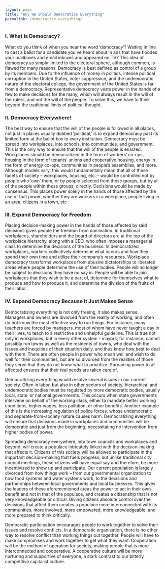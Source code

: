 ```yaml
---
layout: page
title: "Why We Should Democratize Everything"
permalink: /democratize-everything/
---
```


### **I. What is Democracy?**

What do you think of when you hear the word ‘democracy’? Waiting in line to cast a ballot for a candidate you’ve heard about in ads that have flooded your mailboxes and email inboxes and appeared on TV? This idea of democracy as simply limited to the electoral sphere, although common, is flawed for many reasons. Democracy is best defined as control of a group by its members. Due to the influence of money in politics, intense political corruption in the United States, voter suppression, and the undemocratic nature of the electoral college, the government of the United States is far from a democracy. Representative democracy vests power in the hands of a few to make decisions for the many, which will always result in the will of the rulers, and not the will of the people. To solve this, we have to think beyond the traditional limits of political thought.  

### **II. Democracy Everywhere\!**

The best way to ensure that the will of the people is followed in all places, not just in places usually dubbed ‘political,’ is to expand democracy past its limited form at the ballot box to every institution. Democracy must be spread into workplaces, into schools, into communities, and government. This is the only way to ensure that the will of the people is enacted. Workplaces should be democratized in the form of workers’ co-ops, housing in the form of tenants’ unions and cooperative housing, energy in the form of energy co-ops, communities in people’s assemblies, and more.  
Although models vary, this would fundamentally mean that all of these facets of society – workplaces, housing, etc. – would be controlled not by people who ‘own’ them, or by people selected from these groups, but by all of the people within these groups, directly. Decisions would be made by consensus. This places power solely in the hands of those affected by the use of that power, whether they are workers in a workplace, people living in an area, citizens in a town, etc

### **III. Expand Democracy for Freedom**

Placing decision-making power in the hands of those affected by said decisions gives people the freedom from domination. In traditional workplaces, shareholders and the board of directors are at the top of the workplace hierarchy, along with a CEO, who often imposes a managerial class to determine the decisions of the business. In democratized workplaces, workers collectively determine what occurs and how they spend their own time and utilize their company’s resources. Workplace democracy transforms workplaces from abusive dictatorships to liberated areas where people determine the use of their bodies. People will no longer be subject to decisions they have no say in. People will be able to join workplaces that they wish to be a part of, determine for themselves what to produce and how to produce it, and determine the division of the fruits of their labor.

### **IV. Expand Democracy Because it Just Makes Sense**

Democratizing everything is not only freeing, it also makes sense. Managers and owners are divorced from the reality of working, and often do not know the most effective way to run things. For instance, many teachers are forced by managers, most of whom have never taught a day in their lives, to teach to a restrictive and unhelpful guideline. This is true not only in workplaces, but in every other system \- mayors, for instance, cannot possibly run towns as well as the residents of towns, who deal with the issues and inequities of their situation daily, and thus know how best to deal with them. There are often people in power who mean well and wish to do well for their communities, but are so divorced from the realities of those they serve that they do not know what to prioritize. Spreading power to all affected ensures that their real needs are taken care of.  

Democratizing everything would resolve several issues in our current society. Often in labor, but also in other sectors of society, hierarchical and undemocratic bodies must be regulated by more democratic bodies, usually local, state, or national governments. This occurs when state governments intervene on behalf of the working class, either to mandate better working conditions, higher wages, less pollution, or other benefits. Another example of this is the increasing regulation of police forces, whose undemocratic and separate-from-society nature causes harm. Democratizing everything will ensure that decisions made in workplaces and communities will be democratic and just from the beginning, necessitating no intervention from higher bodies of power.  

Spreading democracy everywhere, into town councils and workplaces and beyond, will create a populace intricately linked with the decision-making that affects it. Citizens of this society will be allowed to participate in the important decision-making that fuels progress, but unlike traditional city council meetings, these citizens will have equal say and therefore, be more incentivized to show up and participate. Our current population is largely divorced from how things work – from our governmental organization to how food systems and water systems work, to the decisions and partnerships between local governments and local businesses. This gives the leaders of these aforementioned areas the power to act in their own benefit and not in that of the populace, and creates a citizenship that is not very knowledgeable or critical. Giving citizens absolute control over the decisions that affect them creates a populace more interconnected with its communities, more involved, more empowered, more knowledgeable, and more prepared to think critically.  

Democratic participation encourages people to work together to solve their issues and resolve conflicts. In a democratic organization, there is no other way to resolve conflict than working things out together. People will have to make compromises and work together to get what they want. Cooperation will be the method of operation for society, making people that is more interconnected and cooperative. A cooperative culture will be more nurturing and supportive of everyone, a stark contrast to our bitterly competitive capitalist culture.
